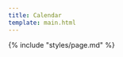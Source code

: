 ```yaml
---
title: Calendar
template: main.html
---
```


{% include "styles/page.md" %}

<!-- Hero -->
<h1 style="margin-bottom: 0rem; color: #000; font-weight: 500;"></h1>

<!-- Style for calendar -->
<style>
.md-main__inner{
    margin-top: 0rem;
}
.md-content__inner {
    padding-top: 0rem;
    margin-bottom: 0rem;
}
</style>

<!-- Calendly inline widget begin -->
<div class="calendly-inline-widget" data-url="https://calendly.com/goku/quick-chat?hide_landing_page_details=1&hide_gdpr_banner=1" style="min-width:320px;height:1200px;"></div>
<script type="text/javascript" src="https://assets.calendly.com/assets/external/widget.js" async></script>
<!-- Calendly inline widget end -->